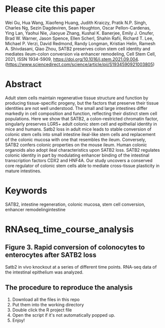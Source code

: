 # Please cite this paper
Wei Gu, Hua Wang, Xiaofeng Huang, Judith Kraiczy, Pratik N.P. Singh, Charles Ng, Sezin Dagdeviren, Sean Houghton, Oscar Pellon-Cardenas, Ying Lan, Yaohui Nie, Jiaoyue Zhang, Kushal K. Banerjee, Emily J. Onufer, Brad W. Warner, Jason Spence, Ellen Scherl, Shahin Rafii, Richard T. Lee, Michael P. Verzi, David Redmond, Randy Longman, Kristian Helin, Ramesh A. Shivdasani, Qiao Zhou, SATB2 preserves colon stem cell identity and mediates ileum-colon conversion via enhancer remodeling,
Cell Stem Cell, 2021, ISSN 1934-5909,
https://doi.org/10.1016/j.stem.2021.09.004.
(https://www.sciencedirect.com/science/article/pii/S1934590921003805)

# Abstract
Adult stem cells maintain regenerative tissue structure and function by producing tissue-specific progeny, but the factors that preserve their tissue identities are not well understood. The small and large intestines differ markedly in cell composition and function, reflecting their distinct stem cell populations. Here we show that SATB2, a colon-restricted chromatin factor, singularly preserves LGR5+ adult colonic stem cell and epithelial identity in mice and humans. Satb2 loss in adult mice leads to stable conversion of colonic stem cells into small intestine ileal-like stem cells and replacement of the colonic mucosa with one that resembles the ileum. Conversely, SATB2 confers colonic properties on the mouse ileum. Human colonic organoids also adopt ileal characteristics upon SATB2 loss. SATB2 regulates colonic identity in part by modulating enhancer binding of the intestinal transcription factors CDX2 and HNF4A. Our study uncovers a conserved core regulator of colonic stem cells able to mediate cross-tissue plasticity in mature intestines.
# Keywords
SATB2, intestine regeneration, colonic mucosa, stem cell conversion, enhancer remodelingintestine

# RNAseq_time_course_analysis
## Figure 3. Rapid conversion of colonocytes to enterocytes after SATB2 loss
Satb2 in vivo knockout at a series of different time points. RNA-seq data of the intestinal epithelium was analyzed.

## The procedure to reproduce the analysis
1. Download all the files in this repo
2. Put them into the working directory
3. Double click the R project file
4. Open the script if it's not automatically popped up.
5. Enjoy!
